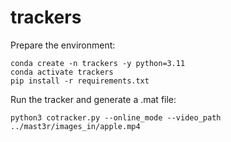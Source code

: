 # trackers

Prepare the environment:

	conda create -n trackers -y python=3.11
	conda activate trackers
	pip install -r requirements.txt
Run the tracker and generate a .mat file:

    python3 cotracker.py --online_mode --video_path ../mast3r/images_in/apple.mp4
